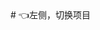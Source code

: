 
<ScrollingNotice />
# 👈左侧，切换项目

<template>
  <div id="carousel-container">
    <carousel-3d :autoplay="true" :autoplay-timeout="3000" :width="400" :height="270" :display="3" :perspective="35" :space="200">
      <slide v-for="(slide, i) in slides" :index="i" :key="i">
        <!-- 使用插槽来定制每张幻灯片 -->
        <template v-slot="{ index, isCurrent, leftIndex, rightIndex }">
          <div class="slide-content" :class="{ current: isCurrent, onLeft: leftIndex === index, onRight: rightIndex === index }">
            <img :data-index="index" :src="slide.src" :alt="slide.alt" />
            <div v-if="isCurrent" class="caption">{{ slide.caption }}</div>
          </div>
        </template>
      </slide>
    </carousel-3d>
  </div>
</template>

<script>
import { Carousel3d, Slide } from "vue-carousel-3d";

export default {
  components: {
    Carousel3d,
    Slide,
  },
  data() {
    return {
      slides: [
        { src: "http://cdn.qiniu.liyansheng.top/img/20241102120624.png", alt: "Image 1", caption: "" },
        { src: "http://cdn.qiniu.liyansheng.top/img/20241102121138.png", alt: "Image 2", caption: "" },
        { src: "http://cdn.qiniu.liyansheng.top/img/20241102121343.png", alt: "Image 2", caption: "" }
      ],
    };
  },
};
</script>

<style scoped>
.theme-default-content:not(.custom){
    max-width: 1200px;
}


#carousel-container {
  display: flex;
  justify-content: center;
  align-items: center;
  margin-top: 20px;
}

/* 定义每个 slide 的样式 */
.slide-content {
  position: relative;
  width: 100%;
  height: 100%;
  transition: transform 0.5s;
}

.slide-content img {
  width: 100%;
  height: auto;
  object-fit: cover;
  border-radius: 10px;
  box-shadow: 0 8px 16px rgba(0, 0, 0, 0.3);
  transition: transform 0.5s;
}

.slide-content.current {
  transform: scale(1.1); /* 当前显示的图片放大 */
}

.slide-content.onLeft,
.slide-content.onRight {
  opacity: 0.7;
}

/* 幻灯片标题 */
.caption {
  position: absolute;
  bottom: 10px;
  left: 50%;
  transform: translateX(-50%);
  background: rgba(0, 0, 0, 0.6);
  color: #fff;
  padding: 5px 10px;
  border-radius: 5px;
  font-size: 14px;
}
</style>

